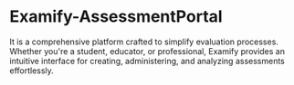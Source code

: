 # Examify-AssessmentPortal
It is a comprehensive platform crafted to simplify evaluation processes. Whether you're a student, educator, or professional, Examify provides  an intuitive interface for creating, administering, and analyzing assessments effortlessly.
